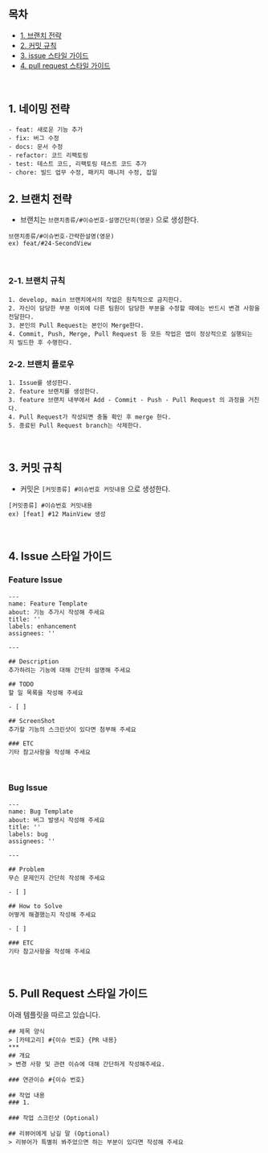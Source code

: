 ## 목차
  - [1. 브랜치 전략](#1-브랜치-전략)
  - [2. 커밋 규칙](#2-커밋-규칙)
  - [3. issue 스타일 가이드](#3-issue-스타일-가이드)
  - [4. pull request 스타일 가이드](#4-pull-request-스타일-가이드)

<br>

## 1. 네이밍 전략
```
- feat: 새로운 기능 추가
- fix: 버그 수정
- docs: 문서 수정
- refactor: 코드 리팩토링
- test: 테스트 코드, 리팩토링 테스트 코드 추가
- chore: 빌드 업무 수정, 패키지 매니저 수정, 잡일
```

## 2. 브랜치 전략
- 브랜치는 `브랜치종류/#이슈번호-설명간단히(영문)` 으로 생성한다.
```
브랜치종류/#이슈번호-간략한설명(영문)
ex) feat/#24-SecondView
```

<br>

### 2-1. 브랜치 규칙
```
1. develop, main 브랜치에서의 작업은 원칙적으로 금지한다.
2. 자신이 담당한 부분 이외에 다른 팀원이 담당한 부분을 수정할 때에는 반드시 변경 사항을 전달한다.
3. 본인의 Pull Request는 본인이 Merge한다.
4. Commit, Push, Merge, Pull Request 등 모든 작업은 앱이 정상적으로 실행되는 지 빌드한 후 수행한다.
```

### 2-2. 브랜치 플로우
```
1. Issue를 생성한다.
2. feature 브랜치를 생성한다.
3. feature 브랜치 내부에서 Add - Commit - Push - Pull Request 의 과정을 거친다.
4. Pull Request가 작성되면 충돌 확인 후 merge 한다.
5. 종료된 Pull Request branch는 삭제한다.
```

<br>

## 3. 커밋 규칙
- 커밋은 `[커밋종류] #이슈번호 커밋내용` 으로 생성한다.
```
[커밋종류] #이슈번호 커밋내용
ex) [feat] #12 MainView 생성
```

<br>

## 4. Issue 스타일 가이드
### Feature Issue
```
---
name: Feature Template
about: 기능 추가시 작성해 주세요
title: ''
labels: enhancement
assignees: ''

---

## Description
추가하려는 기능에 대해 간단히 설명해 주세요

## TODO
할 일 목록을 작성해 주세요

- [ ] 

## ScreenShot
추가할 기능의 스크린샷이 있다면 첨부해 주세요

### ETC
기타 참고사항을 작성해 주세요
```

<br>

### Bug Issue
```
---
name: Bug Template
about: 버그 발생시 작성해 주세요
title: ''
labels: bug
assignees: ''

---

## Problem
무슨 문제인지 간단히 작성해 주세요

- [ ] 

## How to Solve
어떻게 해결했는지 작성해 주세요

- [ ] 

### ETC
기타 참고사항을 작성해 주세요
```

<br>

## 5. Pull Request 스타일 가이드
아래 템플릿을 따르고 있습니다.
```
## 제목 양식
> [카테고리] #{이슈 번호} {PR 내용}
***
## 개요
> 변경 사항 및 관련 이슈에 대해 간단하게 작성해주세요.

### 연관이슈 #{이슈 번호}

## 작업 내용
### 1. 

### 작업 스크린샷 (Optional)

## 리뷰어에게 남길 말 (Optional)
> 리뷰어가 특별히 봐주었으면 하는 부분이 있다면 작성해 주세요
```
